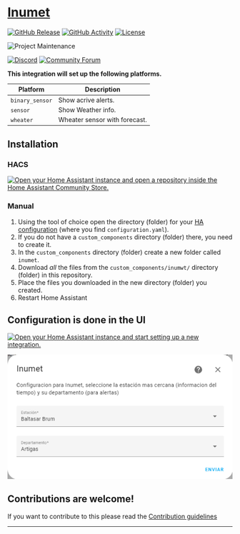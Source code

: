 # [Inumet][inumet]

[![GitHub Release][releases-shield]][releases]
[![GitHub Activity][commits-shield]][commits]
[![License][license-shield]](LICENSE)

![Project Maintenance][maintenance-shield]

[![Discord][discord-shield]][discord]
[![Community Forum][forum-shield]][forum]

**This integration will set up the following platforms.**

Platform | Description
-- | --
`binary_sensor` | Show acrive alerts.
`sensor` | Show Weather info.
`wheater` | Wheater sensor with forecast.

## Installation

### HACS

[![Open your Home Assistant instance and open a repository inside the Home Assistant Community Store.](https://my.home-assistant.io/badges/hacs_repository.svg)](https://my.home-assistant.io/redirect/hacs_repository/?owner=aronkahrs-us&repository=inumet-weather-ha&category=integration)

### Manual

1. Using the tool of choice open the directory (folder) for your [HA configuration](https://www.home-assistant.io/docs/configuration/) (where you find `configuration.yaml`).
2. If you do not have a `custom_components` directory (folder) there, you need to create it.
3. In the `custom_components` directory (folder) create a new folder called `inumet`.
4. Download _all_ the files from the `custom_components/inumwt/` directory (folder) in this repository.
5. Place the files you downloaded in the new directory (folder) you created.
6. Restart Home Assistant


## Configuration is done in the UI

[![Open your Home Assistant instance and start setting up a new integration.](https://my.home-assistant.io/badges/config_flow_start.svg)](https://my.home-assistant.io/redirect/config_flow_start/?domain=inumet)

![Config flow](https://github.com/aronkahrs-us/inumet-weather-ha/blob/main/step1.png?raw=true)
<!---->

## Contributions are welcome!

If you want to contribute to this please read the [Contribution guidelines](CONTRIBUTING.md)

***

[inumet]: https://github.com/aronkahrs-us/inumet-weather-ha
[commits-shield]: https://img.shields.io/github/commit-activity/y/aronkahrs-us/inumet-weather-ha.svg?style=for-the-badge
[commits]: https://github.com/aronkahrs-us/inumet-weather-ha/commits/main
[discord]: https://discord.gg/Qa5fW2R
[discord-shield]: https://img.shields.io/discord/330944238910963714.svg?style=for-the-badge
[forum-shield]: https://img.shields.io/badge/community-forum-brightgreen.svg?style=for-the-badge
[forum]: https://community.home-assistant.io/
[license-shield]: https://img.shields.io/github/license/ludeeus/integration_blueprint.svg?style=for-the-badge
[maintenance-shield]: https://img.shields.io/badge/maintainer-Aron%20Kahrs-blue.svg?style=for-the-badge
[releases-shield]: https://img.shields.io/github/release/aronkahrs-us/inumet-weather-ha.svg?style=for-the-badge
[releases]: https://github.com/aronkahrs-us/inumet-weather-ha/releases
[configimg]: (https://github.com/aronkahrs-us/inumet-weather-ha/blob/main/step1.png)

